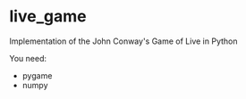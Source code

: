 # live_game
Implementation of the John Conway's Game of Live in Python

You need:
  - pygame
  - numpy
